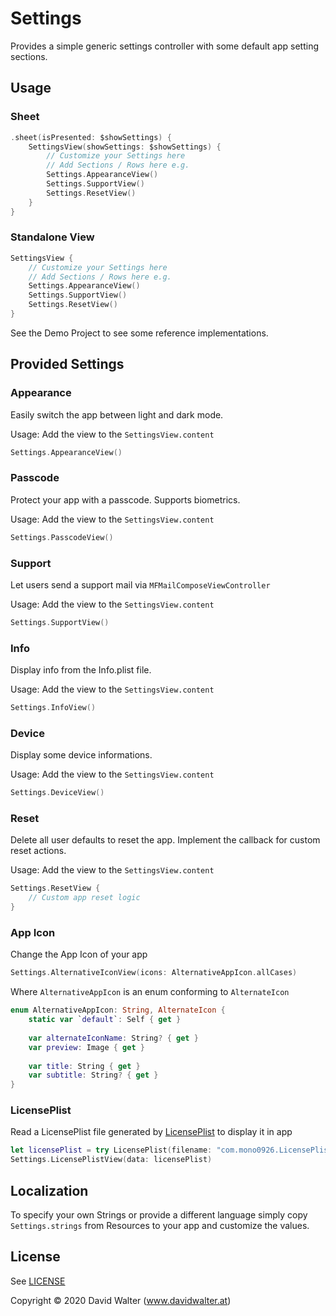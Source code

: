 # Settings

Provides a simple generic settings controller with some default app setting sections.

## Usage

### Sheet

```swift
.sheet(isPresented: $showSettings) {
    SettingsView(showSettings: $showSettings) {
        // Customize your Settings here
        // Add Sections / Rows here e.g.
        Settings.AppearanceView()
        Settings.SupportView()
        Settings.ResetView()
    }
}
```

### Standalone View

```swift
SettingsView {
    // Customize your Settings here
    // Add Sections / Rows here e.g.
    Settings.AppearanceView()
    Settings.SupportView()
    Settings.ResetView()
}
```

See the Demo Project to see some reference implementations.

## Provided Settings

### Appearance

Easily switch the app between light and dark mode.

Usage: Add the view to the `SettingsView.content`

```swift
Settings.AppearanceView()
```

### Passcode

Protect your app with a passcode. Supports biometrics.

Usage: Add the view to the `SettingsView.content`

```swift
Settings.PasscodeView()
```

### Support

Let users send a support mail via `MFMailComposeViewController`

Usage: Add the view to the `SettingsView.content`

```swift
Settings.SupportView()
```

### Info

Display info from the Info.plist file.

Usage: Add the view to the `SettingsView.content`

```swift
Settings.InfoView()
```

### Device

Display some device informations.

Usage: Add the view to the `SettingsView.content`

```swift
Settings.DeviceView()
```

### Reset

Delete all user defaults to reset the app. Implement the callback for custom reset actions.

Usage: Add the view to the `SettingsView.content`

```swift
Settings.ResetView {
    // Custom app reset logic
}
```

### App Icon

Change the App Icon of your app

```swift
Settings.AlternativeIconView(icons: AlternativeAppIcon.allCases)
```

Where `AlternativeAppIcon` is an enum conforming to `AlternateIcon`

```swift
enum AlternativeAppIcon: String, AlternateIcon {
    static var `default`: Self { get }
    
    var alternateIconName: String? { get }
    var preview: Image { get }
    
    var title: String { get }
    var subtitle: String? { get }
}
```

### LicensePlist

Read a LicensePlist file generated by [LicensePlist](https://github.com/mono0926/LicensePlist) to display it in app

```swift
let licensePlist = try LicensePlist(filename: "com.mono0926.LicensePlist") // optional url to the location of your Settings.bundle
Settings.LicensePlistView(data: licensePlist)
```

## Localization

To specify your own Strings or provide a different language simply copy `Settings.strings` from Resources to your app and customize the values.

## License

See [LICENSE](LICENSE)

Copyright © 2020 David Walter \(www.davidwalter.at)
